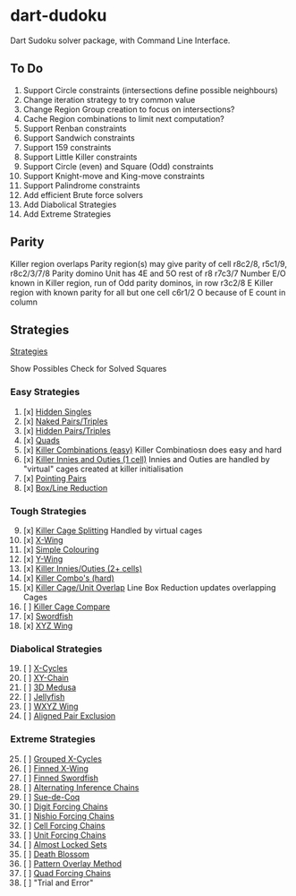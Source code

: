 # dart-dudoku

Dart Sudoku solver package, with Command Line Interface.

## To Do

1. Support Circle constraints (intersections define possible neighbours)
2. Change iteration strategy to try common value
3. Change Region Group creation to focus on intersections?
4. Cache Region combinations to limit next computation?
5. Support Renban constraints
6. Support Sandwich constraints
7. Support 159 constraints
8. Support Little Killer constraints
9. Support Circle (even) and Square (Odd) constraints
10. Support Knight-move and King-move constraints
11. Support Palindrome constraints
12. Add efficient Brute force solvers
13. Add Diabolical Strategies
14. Add Extreme Strategies

## Parity

Killer region overlaps Parity region(s) may give parity of cell
  r8c2/8, r5c1/9, r8c2/3/7/8
Parity domino
Unit has 4E and 5O
  rest of r8
  r7c3/7
Number E/O known in Killer region, run of Odd parity dominos, in row
  r3c2/8 E
Killer region with known parity for all but one cell
c6r1/2 O because of E count in column

## Strategies

[Strategies](https.//www.sudokuwiki.org/Strategy_Families)

Show Possibles
Check for Solved Squares

### Easy Strategies

1. [x] [Hidden Singles](https.//www.sudokuwiki.org/Getting_Started)
2. [x] [Naked Pairs/Triples](https.//www.sudokuwiki.org/Naked_Candidates#NP)
3. [x] [Hidden Pairs/Triples](https://www.sudokuwiki.org/Hidden_Candidates#HP)
4. [x] [Quads](https://www.sudokuwiki.org/Naked_Candidates#NQ)
5. [x] [Killer Combinations (easy)](https://www.sudokuwiki.org/Killer_Combinations)
       Killer Combinatiosn does easy and hard
6. [x] [Killer Innies and Outies (1 cell)](https://www.sudokuwiki.org/Innies_And_Outies)
       Innies and Outies are handled by "virtual" cages created at killer initialisation
7. [x] [Pointing Pairs](https://www.sudokuwiki.org/Intersection_Removal#IR)
8. [x] [Box/Line Reduction](https://www.sudokuwiki.org/Intersection_Removal#LBR)

### Tough Strategies

9. [x] [Killer Cage Splitting](https://www.sudokuwiki.org/Cage_Splitting)
       Handled by virtual cages
10. [x] [X-Wing](https://www.sudokuwiki.org/X_Wing_Strategy)
11. [x] [Simple Colouring](https://www.sudokuwiki.org/Singles_Chains)
12. [x] [Y-Wing](https://www.sudokuwiki.org/Y_Wing_Strategy)
13. [x] [Killer Innies/Outies (2+ cells)](https://www.sudokuwiki.org/Innies_And_Outies)
14. [x] [Killer Combo's (hard)](https://www.sudokuwiki.org/Killer_Combinations)
15. [x] [Killer Cage/Unit Overlap](https://www.sudokuwiki.org/Cage_Unit_Overlap)
        Line Box Reduction updates overlapping Cages
16. [ ] [Killer Cage Compare](https://www.sudokuwiki.org/Cage_Comparison)
17. [x] [Swordfish](https://www.sudokuwiki.org/Sword_Fish_Strategy)
18. [x] [XYZ Wing](https://www.sudokuwiki.org/XYZ_Wing)

### Diabolical Strategies

19. [ ] [X-Cycles](https://www.sudokuwiki.org/X_Cycles)
20. [ ] [XY-Chain](https://www.sudokuwiki.org/XY_Chains)
21. [ ] [3D Medusa](https://www.sudokuwiki.org/3D_Medusa)
22. [ ] [Jellyfish](https://www.sudokuwiki.org/Jelly_Fish_Strategy)
23. [ ] [WXYZ Wing](https://www.sudokuwiki.org/WXYZ_Wing)
24. [ ] [Aligned Pair Exclusion](https://www.sudokuwiki.org/Aligned_Pair_Exclusion)

### Extreme Strategies

25. [ ] [Grouped X-Cycles](https://www.sudokuwiki.org/Grouped_X_Cycles)
26. [ ] [Finned X-Wing](https://www.sudokuwiki.org/Finned_X_Wing)
27. [ ] [Finned Swordfish](https://www.sudokuwiki.org/Finned_Swordfish)
28. [ ] [Alternating Inference Chains](https://www.sudokuwiki.org/Alternating_Inference_Chains)
29. [ ] [Sue-de-Coq](https://www.sudokuwiki.org/Sue_De_Coq)
30. [ ] [Digit Forcing Chains](https://www.sudokuwiki.org/Digit_Forcing_Chains)
31. [ ] [Nishio Forcing Chains](https://www.sudokuwiki.org/Nishio_Forcing_Chains)
32. [ ] [Cell Forcing Chains](https://www.sudokuwiki.org/Cell_Forcing_Chains)
33. [ ] [Unit Forcing Chains](https://www.sudokuwiki.org/Unit_Forcing_Chains)
34. [ ] [Almost Locked Sets](https://www.sudokuwiki.org/Almost_Locked_Sets)
35. [ ] [Death Blossom](https://www.sudokuwiki.org/Death_Blossom)
36. [ ] [Pattern Overlay Method](https://www.sudokuwiki.org/Pattern_Overlay)
37. [ ] [Quad Forcing Chains](https://www.sudokuwiki.org/Quad_Forcing_Chains)
38. [ ] "Trial and Error"
